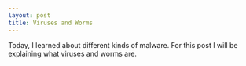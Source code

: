 ```yaml
---
layout: post
title: Viruses and Worms
---
```


Today, I learned about different kinds of malware. For this post I will be explaining what viruses and worms are.
